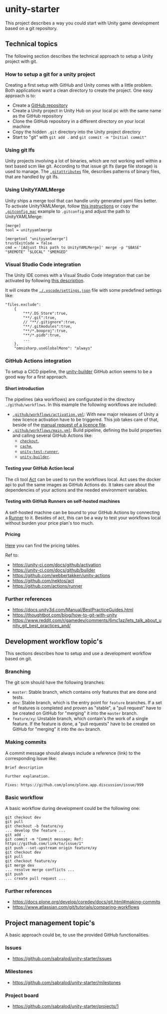 # unity-starter
This project describes a way you could start with Unity game development based on a git repository.

## Technical topics
The following section describes the technical approach to setup a Unity project with git.

### How to setup a git for a unity project
Creating a first setup with GitHub and Unity comes with a little problem. Both applications want a clean directory to create the project.
One easy approach is to:
- Create a [GitHub repository](https://github.com)
- Create a Unity project in Unity Hub on your local pc with the same name as the GitHub repository
- Clone the GitHub repository in a different directory on your local machine
- Copy the hidden `.git` directory into the Unity project directory
- Start to "git" with `git add .` and `git commit -m "Initial commit"`

### Using git lfs
Unity projects involving a lot of binaries, which are not working well within a text based scm like git. According to that issue git lfs (large file storage) is used to manage.
The [`.gitattributes`](./.gitattributes) file, describes patterns of binary files, that are handled by git lfs.

### Using UnityYAMLMerge
Unity ships a merge tool that can handle unity generated yaml files better. To activate UnityYAMLMerge, follow [this instructions](https://docs.unity3d.com/Manual/SmartMerge.html) or copy the [`.gitconfig_mac`](./.gitconfig_mac) example to `.gitconfig` and adjust the path to UnityYAMLMerge:
```
[merge]
tool = unityyamlmerge

[mergetool "unityyamlmerge"]
trustExitCode = false
cmd = '[Adjust this path to UnityYAMLMerge]' merge -p "$BASE" "$REMOTE" "$LOCAL" "$MERGED"
```

### Visual Studio Code integration
The Unity IDE comes with a Visual Studio Code integration that can be activated by following [this description](https://code.visualstudio.com/docs/other/unity).

It will create the [`./.vscode/settings.json`](./.vscode/settings.json) file with some predefined settings like:
```
"files.exclude":
    {
        "**/.DS_Store":true,
        "**/.git":true,
        // "**/.gitignore":true,
        "**/.gitmodules":true,
        "**/*.booproj":true,
        "**/*.pidb":true,
        ...
    },
    "omnisharp.useGlobalMono": "always"
```

### GitHub Actions integration
To setup a CICD pipeline, the [unity-builder](https://github.com/marketplace/actions/unity-builder?version=v1.0) GitHub action seems to be a good way for a first approach.

#### Short introduction
The pipelines (aka workflows) are configurated in the directory `./github/workflows`. In this example the following workflows are included:
- [`.github/workflows/activation.yml`](.github/workflows/activation.yml): With new major releases of Unity a new licence activation have to be triggered. This job takes care of that, beside of the [manual request of a licence file](https://license.unity3d.com/manual).
- [`.github/workflows/main.yml`](.github/workflows/main.yml): Build pipeline, defining the build properties and calling several GitHub Actions like:
    - [`checkout`](https://github.com/marketplace/actions/checkout),
    - [`cache`](https://github.com/marketplace/actions/cache),
    - [`unity-test-runner`](https://unity-ci.com/docs/github/test-runner),
    - [`unity-builder`](https://unity-ci.com/docs/github/builder).

#### Testing your GitHub Action local
The cli tool [Act](https://github.com/nektos/act) can be used to run the workflows local. Act uses the docker api to pull the same images as GitHub Actions do. It takes care about the dependencies of your actions and the needed environment variables.

#### Testing with GitHub Runners on self-hosted machines
A self-hosted machine can be bound to your GitHub Actions by connecting a [Runner](https://github.com/actions/runner) to it. Besides of act, this can be a way to test your workflows local without burden your price plan's too much.

#### Pricing
[Here](https://docs.github.com/en/github/setting-up-and-managing-billing-and-payments-on-github/about-billing-for-github-actions) you can find the pricing tables.

Ref to:
- https://unity-ci.com/docs/github/activation
- https://unity-ci.com/docs/github/builder
- https://github.com/webbertakken/unity-actions
- https://github.com/nektos/act
- https://github.com/actions/runner

### Further references
- https://docs.unity3d.com/Manual/BestPracticeGuides.html
- https://thoughtbot.com/blog/how-to-git-with-unity
- https://www.reddit.com/r/gamedev/comments/6mc1az/lets_talk_about_unity_git_best_practices_and/

## Development workflow topic's
This sections describes how to setup and use a development workflow based on git.

### Branching
The git scm should have the following branches:
- `master`: Stable branch, which contains only features that are done and tests.
- `dev`: Stable branch, which is the entry point for `feature` branches. If a set of features is completed and proven as "stable", a "pull request" have to be created on GitHub for "merging" it into the `master` branch.
- `feature/xy`: Unstable branch, which contain's the work of a single feature. If the feature is done, a "pull requests" have to be created on GitHub for "merging" it into the `dev` branch.

### Making commits
A commit message should always include a reference (link) to the corresponding Issue like:
```
Brief description

Further explanation.

Fixes: https://github.com/plone/plone.app.discussion/issue/999
```

### Basic workflow
A basic workflow during development could be the following one:
```
git checkout dev
git pull
git checkout -b feature/xy
... develop the feature ...
git add .
git commit -m "Commit message; Ref: https://github.com/link/to/issue/1"
git push --set-upstream origin feature/xy
git checkout dev
git pull
git checkout feature/xy
git merge dev
... resolve merge conflicts ...
git push
... create pull request ...
```

### Further references
- https://docs.plone.org/develop/coredev/docs/git.html#making-commits
- https://www.atlassian.com/git/tutorials/comparing-workflows

## Project management topic's
A basic approach could be, to use the provided GitHub functionalities.

### Issues
- https://github.com/sabralod/unity-starter/issues

### Milestones
- https://github.com/sabralod/unity-starter/milestones

### Project board
- https://github.com/sabralod/unity-starter/projects/1